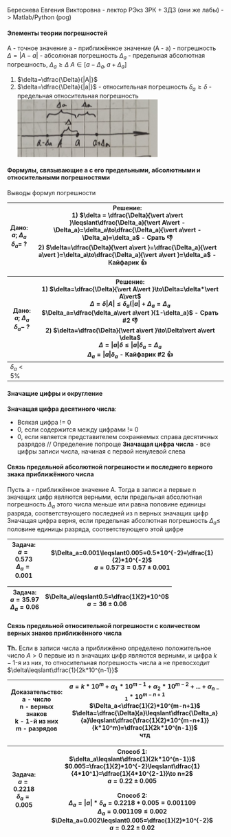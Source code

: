 Береснева Евгения Викторовна - лектор
РЭкз
3РК + 3ДЗ (они же лабы) -> Matlab/Python (pog)

#### Элементы теории погрешностей

A - точное значение
a - приближённое значение
(A - a) - погрешность
$\Delta=|A-a|$ - абсолюная погрешность
$\Delta_a$ - предельная абсолютная погрешность, $\Delta_a\geqslant\Delta$
$A\in[a-\Delta_a,a+\Delta_a]$

1. $\delta=\dfrac{\Delta}{|A|}$
1. $\delta=\dfrac{\Delta}{|a|}$ - относительная погрешность
   $\delta_a\geqslant\delta$ - предельная относительная погрешность
   ![Pasted image 20250215104021.png](%D0%9F%D0%B8%D0%BA%D1%87%D0%B8/%D0%9B%D0%B5%D0%BA%D1%86%D0%B8%D0%B8/Pasted%20image%2020250215104021.png)

#### Формулы, связывающие a с его предельными, абсолютными и относительными погрешностями

Выводы формул погрешности

|Дано:<br>$a;\ \Delta_a$<br>$\delta_a=\ ?$|Решение:<br>1)  $\delta = \dfrac{\Delta}{\vert a\vert }\leqslant\dfrac{\Delta_a}{\vert A\vert  - \Delta_a}=\delta_a\to\dfrac{\Delta_a}{\vert a\vert -\Delta_a}=\delta_a$ - Срать 👎<br>2) $\delta=\dfrac{\Delta}{\vert a\vert }=\dfrac{\Delta_a}{\vert a\vert }=\delta_a\to\dfrac{\Delta_a}{\vert a\vert }=\delta_a$ - Кайфарик 👍|
|-----|--------------------------------------|

|Дано:<br>$a;\ \Delta_a$<br>$\delta_a-\ ?$|Решение:<br>1) $\delta=\dfrac{\Delta}{\vert A\vert }\to\Delta=\delta*\vert A\vert$ <br> $\Delta=\delta\vert A\vert \leqslant\delta_a(\vert a\vert +\Delta_a=\Delta_a$<br>	$\Delta_a=\dfrac{\delta_a\vert a\vert }{1-\delta_a}$ - Срать #2 👎<br>2) $\delta=\dfrac{\Delta}{\vert a\vert }\to\Delta\vert a\vert \delta$<br>    $\Delta=\vert a\vert \delta\leqslant\vert a\vert \delta_a=\Delta_a$<br>	$\Delta_a=\vert a\vert \delta_a$ - Кайфарик #2 👍|
|-----|---------------------------------------------------|
|$\delta_a<5\%$||

#### Значащие цифры и округление

**Значащая цифра десятиного числа**:

* Всякая цифра != 0
* 0, если содержится между цифрами != 0
* 0, если является представителем сохраняемых справа десятичных разрядов
  // Определение попроще
  **Значащая цифра числа** - все цифры записи числа, начиная с первой ненулевой слева

#### Связь предельной абсолютной погрешности и последнего верного знака приближённого числа

Пусть а - приближённое значение А. Тогда в записи а первые n значащих цифр являются верными, если предельная абсолютная погрешность $\Delta_a$ этого числа меньше или равна половине единицы разряда, соответствующего последней из n верных значащих цифр
Значащая цифра верня, если предельная абсолютная погрешность $\Delta_a\leqslant$ половине единицы разряда, соответствующего этой цифре

|Задача:<br>$a=0.573$<br>$\Delta_a=0.001$|$\Delta_a=0.001\leqslant0.005=0.5*10^{-2}=\dfrac{1}{2}*10^{-2}$<br>$a=0.57'3=0.57\pm0.001$|
|-------|-|

|Задача:<br>$a=35.97$<br>$\Delta_a=0.06$|$\Delta_a\leqslant0.5=\dfrac{1}{2}*10^0$<br>$a=36\pm0.06$|
|-------|-|

#### Связь предельной относительной погрешности с количеством верных знаков приближённого числа

**Th.** Если в записи числа а приближённо определено положительное число $A>0$ первые из n значащих цифр являются верными, и цифра $k-1$-я из них, то относительная погрешность числа а не превосходит $\delta\leqslant\dfrac{1}{2k*10^{n-1}}$

|Доказательство:<br>a - число<br>n - верных знаков<br>k - 1-й из них<br>m - разрядов|$a=k*10^{m}+\alpha_1*10^{m-1}+\alpha_2*10^{m-2}+...+\alpha_{n-1}*10^{m-n+1}$<br>$\Delta_a<\dfrac{1}{2}*10^{m-n+1}$<br>$\delta=\dfrac{\Delta}{a}\leqslant\dfrac{\Delta_a}{a}\leqslant\dfrac{\frac{1}{2}*10^{m-n+1}}{k*10^m}=\dfrac{1}{2k*10^{n-1}}$ <br>чтд|
|-------------------------------------------------------------------|----|

|Задача:<br>$a=0.2218$<br>$\delta_a=0.005$|Способ 1:<br>$\delta_a\leqslant\dfrac{1}{2k*10^{n-1}}$<br>$0.005=\frac{1}{2}*10^{-2}\leqslant\dfrac{1}{4*10^1}=\dfrac{1}{4*10^{2-1}}\to n=2$<br>$a=0.22\pm0.005$<br><br>Способ 2:<br>$\Delta_a=\vert a \vert*\delta_a=0.2218*0.005=0.001109$<br>$\Delta_a=0.001109\leqslant0.002$<br>$\Delta_a=0.002\leqslant0.005=\dfrac{1}{2}*10^{-2}$<br>$a=0.22\pm0.02$|
|-------|------------------|
